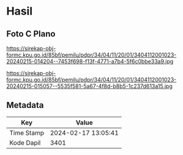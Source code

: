 # Hasil

## Foto C Plano

https://sirekap-obj-formc.kpu.go.id/85bf/pemilu/pdpr/34/04/11/20/01/3404112001023-20240215-014204--7453f698-f13f-4771-a7b4-5f6c0bbe33a9.jpg

https://sirekap-obj-formc.kpu.go.id/85bf/pemilu/pdpr/34/04/11/20/01/3404112001023-20240215-015057--5535f581-5a67-4f8d-b8b5-1c237d613a15.jpg


## Metadata

| Key        | Value               |
| ---------- | ------------------- |
| Time Stamp | 2024-02-17 13:05:41 |
| Kode Dapil | 3401                |



